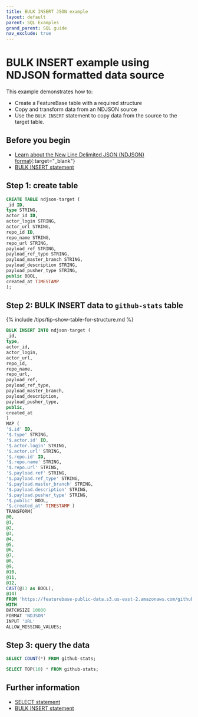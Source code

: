 ```yaml
---
title: BULK INSERT JSON example
layout: default
parent: SQL Examples
grand_parent: SQL guide
nav_exclude: true
---
```


# BULK INSERT example using NDJSON formatted data source

This example demonstrates how to:

* Create a FeatureBase table with a required structure
* Copy and transform data from an NDJSON source
* Use the `BULK INSERT` statement to copy data from the source to the target table.

## Before you begin

* [Learn about the New Line Delimited JSON (NDJSON) format](https://en.wikipedia.org/wiki/JSON_streaming){:target="_blank"}
* [BULK INSERT statement](/docs/sql-guide/statements/statement-insert-bulk)

## Step 1: create table

```sql
CREATE TABLE ndjson-target (
_id ID,
type STRING,
actor_id ID,
actor_login STRING,
actor_url STRING,
repo_id ID,
repo_name STRING,
repo_url STRING,
payload_ref STRING,
payload_ref_type STRING,
payload_master_branch STRING,
payload_description STRING,
payload_pusher_type STRING,
public BOOL,
created_at TIMESTAMP
);
```

## Step 2: BULK INSERT data to `github-stats` table

{% include /tips/tip-show-table-for-structure.md %}

```sql
BULK INSERT INTO ndjson-target (
_id,
type,
actor_id,
actor_login,
actor_url,
repo_id,
repo_name,
repo_url,
payload_ref,
payload_ref_type,
payload_master_branch,
payload_description,
payload_pusher_type,
public,
created_at
)
MAP (
'$.id' ID,
'$.type' STRING,
'$.actor.id' ID,
'$.actor.login' STRING,
'$.actor.url' STRING,
'$.repo.id' ID,
'$.repo.name' STRING,
'$.repo.url' STRING,
'$.payload.ref' STRING,
'$.payload.ref_type' STRING,
'$.payload.master_branch' STRING,
'$.payload.description' STRING,
'$.payload.pusher_type' STRING,
'$.public' BOOL,
'$.created_at' TIMESTAMP )
TRANSFORM(
@0,
@1,
@2,
@3,
@4,
@5,
@6,
@7,
@8,
@9,
@10,
@11,
@12,
CAST(@13 as BOOL),
@14)
FROM 'https://featurebase-public-data.s3.us-east-2.amazonaws.com/github-2015-data.json'
WITH
BATCHSIZE 10000
FORMAT 'NDJSON'
INPUT 'URL'
ALLOW_MISSING_VALUES;
```

## Step 3: query the data

```sql
SELECT COUNT(*) FROM github-stats;
```
```sql
SELECT TOP(10) * FROM github-stats;
```

## Further information

* [SELECT statement](/docs/sql-guide/statements/statement-select)
* [BULK INSERT statement](/docs/sql-guide/statements/statement-insert-bulk)

